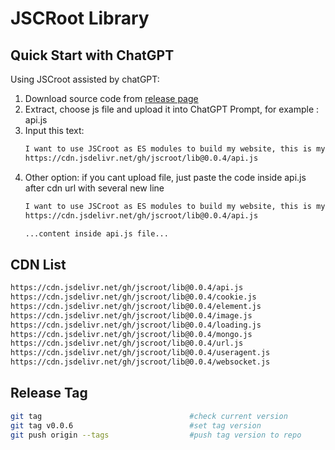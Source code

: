 # JSCRoot Library

## Quick Start with ChatGPT

Using JSCroot assisted by chatGPT:
1. Download source code from [release page](https://github.com/jscroot/lib/releases)
2. Extract, choose js file and upload it into ChatGPT Prompt, for example : api.js
3. Input this text:
   ```txt
   I want to use JSCroot as ES modules to build my website, this is my library file from:
   https://cdn.jsdelivr.net/gh/jscroot/lib@0.0.4/api.js
   ```
4. Other option: if you cant upload file, just paste the code inside api.js after cdn url with several new line
   ```txt
   I want to use JSCroot as ES modules to build my website, this is my library file from:
   https://cdn.jsdelivr.net/gh/jscroot/lib@0.0.4/api.js

   ...content inside api.js file...
   ```

## CDN List
```txt
https://cdn.jsdelivr.net/gh/jscroot/lib@0.0.4/api.js
https://cdn.jsdelivr.net/gh/jscroot/lib@0.0.4/cookie.js
https://cdn.jsdelivr.net/gh/jscroot/lib@0.0.4/element.js
https://cdn.jsdelivr.net/gh/jscroot/lib@0.0.4/image.js
https://cdn.jsdelivr.net/gh/jscroot/lib@0.0.4/loading.js
https://cdn.jsdelivr.net/gh/jscroot/lib@0.0.4/mongo.js
https://cdn.jsdelivr.net/gh/jscroot/lib@0.0.4/url.js
https://cdn.jsdelivr.net/gh/jscroot/lib@0.0.4/useragent.js
https://cdn.jsdelivr.net/gh/jscroot/lib@0.0.4/websocket.js
```
## Release Tag
```sh
git tag                                 #check current version
git tag v0.0.6                          #set tag version
git push origin --tags                  #push tag version to repo
```